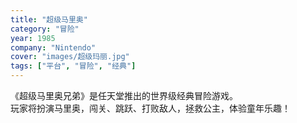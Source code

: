 ```yaml
---
title: "超级马里奥"
category: "冒险"
year: 1985
company: "Nintendo"
cover: "images/超级玛丽.jpg"
tags: ["平台", "冒险", "经典"]
---
```


《超级马里奥兄弟》是任天堂推出的世界级经典冒险游戏。  
玩家将扮演马里奥，闯关、跳跃、打败敌人，拯救公主，体验童年乐趣！